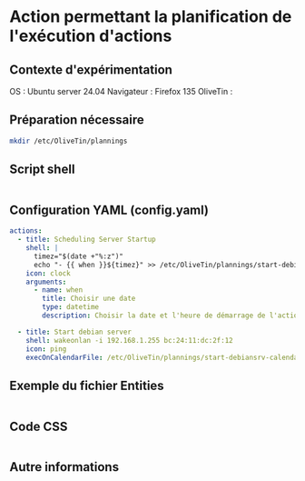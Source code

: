 # Action permettant la planification de l'exécution d'actions
## Contexte d'expérimentation
OS : Ubuntu server 24.04
Navigateur : Firefox 135
OliveTin : 

## Préparation nécessaire
```bash
mkdir /etc/OliveTin/plannings
```

## Script shell
```bash
```

## Configuration YAML (config.yaml)
```yaml
actions:
  - title: Scheduling Server Startup
    shell: |
      timez="$(date +"%:z")"
      echo "- {{ when }}${timez}" >> /etc/OliveTin/plannings/start-debiansrv-calendar.yaml
    icon: clock
    arguments:
      - name: when
        title: Choisir une date
        type: datetime
        description: Choisir la date et l'heure de démarrage de l'action (Start debian server)

  - title: Start debian server
    shell: wakeonlan -i 192.168.1.255 bc:24:11:dc:2f:12
    icon: ping
    execOnCalendarFile: /etc/OliveTin/plannings/start-debiansrv-calendar.yaml
```

## Exemple du fichier Entities
```json
```

## Code CSS
```css
```

## Autre informations
